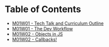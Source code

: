 # Table of Contents

* [M01W01 - Tech Talk and Curriculum Outline](/m01w01-1)
* [M01W01 - The Dev Workflow](/m01w01-2)
* [M01W02 - Objects in JS](/m01w02-1)
* [M01W02 - Callbacks!](/m01w02-2)
